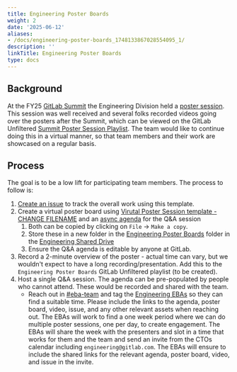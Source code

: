 ```yaml
---
title: Engineering Poster Boards
weight: 2
date: '2025-06-12'
aliases:
- /docs/engineering-poster-boards_1748133867028554095_1/
description: ''
linkTitle: Engineering Poster Boards
type: docs
---
```


## Background

At the FY25 [GitLab Summit](/handbook/company/culture/summit/) the Engineering Division held a [poster session](https://gitlab.com/gitlab-com/marketing/corporate_marketing/contribute/las-vegas-2024/-/issues/284). This session was well received and several folks recorded videos going over the posters after the Summit, which can be viewed on the GitLab Unfiltered [Summit Poster Session Playlist](https://www.youtube.com/watch?v=toI3F0MIn4M&list=PL05JrBw4t0KqSMAoWxxcq0yWmh4SEzz6g&index=1). The team would like to continue doing this in a virtual manner, so that team members and their work are showcased on a regular basis.

## Process

The goal is to be a low lift for participating team members. The process to follow is:

1. [Create an issue](https://gitlab.com/gitlab-com/engineering-division/engineering/-/issues/new?issuable_template=Engineering%20Poster%20Boards) to track the overall work using this template.
1. Create a virtual poster board using [Virutal Poster Session template - CHANGE FILENAME](https://docs.google.com/presentation/d/1rC3d12ohaoRPKCMx1DInOhJfauf0-y_lH3ioDCOekSg) and an [async agenda](https://docs.google.com/document/d/1eH-adpjfyo_RnlfbPvJ3i0e1Qb-aVoNc4yajnkZgJcU) for the Q&A session
   1. Both can be copied by clicking on `File` -> `Make a copy`.
   1. Store these in a new folder in the [Engineering Poster Boards](https://drive.google.com/drive/folders/1yux5rDMw4OmVLnFdwyswE_sOXkA0v3xy) folder in the [Engineering Shared Drive](https://drive.google.com/drive/folders/0AJSteUQBahEEUk9PVA)
   1. Ensure the Q&A agenda is editable by anyone at GitLab.
1. Record a 2-minute overview of the poster - actual time can vary, but we wouldn't expect to have a long recording/presentation. Add this to the `Engineering Poster Boards` GitLab Unfiltered playlist (to be created).
1. Host a single Q&A session. The agenda can be pre-populated by people who cannot attend. These would be recorded and shared with the team.
   - Reach out in [#eba-team](https://gitlab.enterprise.slack.com/archives/C61RXLLDR) and tag the [Engineering EBAs](/handbook/eba/) so they can find a suitable time. Please include the links to the agenda, poster board, video, issue, and any other relevant assets when reaching out. The EBAs will work to find a one week period where we can do multiple poster sessions, one per day, to create engagement. The EBAs will share the week with the presenters and slot in a time that works for them and the team and send an invite from the CTOs calendar including `engineering@gitlab.com`. The EBAs will ensure to include the shared links for the relevant agenda, poster board, video, and issue in the invite.
